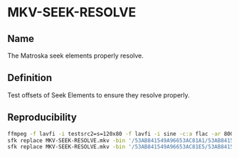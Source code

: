 # MKV-SEEK-RESOLVE

## Name

The Matroska seek elements properly resolve.

## Definition

Test offsets of Seek Elements to ensure they resolve properly.

## Reproducibility

```sh
ffmpeg -f lavfi -i testsrc2=s=120x80 -f lavfi -i sine -c:a flac -ar 8000 -vframes 2 -c:v ffv1 -level 3 -c:a flac -g 1 -write_crc32 0 -y MKV-SEEK-RESOLVE.mkv
sfk replace MKV-SEEK-RESOLVE.mkv -bin '/53AB841549A96653AC81A1/53AB841549A96653AC8100/' -yes
sfk replace MKV-SEEK-RESOLVE.mkv -bin '/53AB841549A96653AC81E5/53AB841549A96653AC8100/' -yes
```
